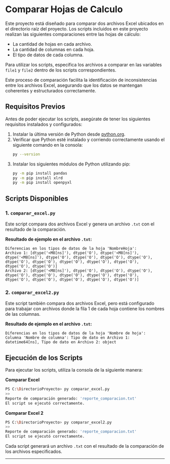 # Comparar Hojas de Calculo
Este proyecto está diseñado para comparar dos archivos Excel ubicados en el directorio raíz del proyecto. Los scripts incluidos en este proyecto realizan las siguientes comparaciones entre las hojas de cálculo:

- La cantidad de hojas en cada archivo.
- La cantidad de columnas en cada hoja.
- El tipo de datos de cada columna.

Para utilizar los scripts, especifica los archivos a comparar en las variables `file1` y `file2` dentro de los scripts correspondientes.

Este proceso de comparación facilita la identificación de inconsistencias entre los archivos Excel, asegurando que los datos se mantengan coherentes y estructurados correctamente.

## Requisitos Previos

Antes de poder ejecutar los scripts, asegúrate de tener los siguientes requisitos instalados y configurados:

1. Instalar la última versión de Python desde [python.org](https://www.python.org/downloads/).
2. Verificar que Python esté instalado y corriendo correctamente usando el siguiente comando en la consola:
   ```bash
   py --version
   ```
3. Instalar los siguientes módulos de Python utilizando pip:
   ```bash
   py -m pip install pandas 
   py -m pip install xlrd
   py -m pip install openpyxl
   ```

## Scripts Disponibles

### 1. `comparar_excel.py`

Este script compara dos archivos Excel y genera un archivo `.txt` con el resultado de la comparación.

**Resultado de ejemplo en el archivo `.txt`:**
```
Diferencias en los tipos de datos de la hoja 'NombreHoja':
Archivo 1: [dtype('<M8[ns]'), dtype('O'), dtype('<M8[ns]'), dtype('<M8[ns]'), dtype('O'), dtype('O'), dtype('O'), dtype('O'), dtype('O'), dtype('O'), dtype('O'), dtype('O'), dtype('O'), dtype('O'), dtype('O')]
Archivo 2: [dtype('<M8[ns]'), dtype('O'), dtype('O'), dtype('O'), dtype('O'), dtype('O'), dtype('O'), dtype('O'), dtype('O'), dtype('O'), dtype('O'), dtype('O'), dtype('O'), dtype('O')]
```

### 2. `comparar_excel2.py`

Este script también compara dos archivos Excel, pero está configurado para trabajar con archivos donde la fila 1 de cada hoja contiene los nombres de las columnas. 

**Resultado de ejemplo en el archivo `.txt`:**
```
Diferencias en los tipos de datos de la hoja 'Nombre de hoja':
Columna 'Nombre de columna': Tipo de dato en Archivo 1: datetime64[ns], Tipo de dato en Archivo 2: object
```

## Ejecución de los Scripts

Para ejecutar los scripts, utiliza la consola de la siguiente manera:

**Comparar Excel**
```bash
PS C:\DirectorioProyecto> py comparar_excel.py
>> 
Reporte de comparación generado: 'reporte_comparacion.txt'
El script se ejecutó correctamente.
```

**Comparar Excel 2**
```bash
PS C:\DirectorioProyecto> py comparar_excel2.py
>> 
Reporte de comparación generado: 'reporte_comparacion.txt'
El script se ejecutó correctamente.
```

Cada script generará un archivo `.txt` con el resultado de la comparación de los archivos especificados.

---

